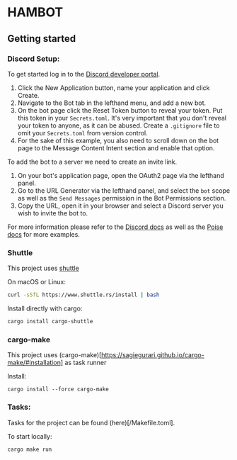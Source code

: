 # HAMBOT

## Getting started

### Discord Setup:
To get started log in to the [Discord developer portal](https://discord.com/developers/applications).

1. Click the New Application button, name your application and click Create.
2. Navigate to the Bot tab in the lefthand menu, and add a new bot.
3. On the bot page click the Reset Token button to reveal your token. Put this token in your `Secrets.toml`. It's very important that you don't reveal your token to anyone, as it can be abused. Create a `.gitignore` file to omit your `Secrets.toml` from version control.
4. For the sake of this example, you also need to scroll down on the bot page to the Message Content Intent section and enable that option.

To add the bot to a server we need to create an invite link.

1. On your bot's application page, open the OAuth2 page via the lefthand panel.
2. Go to the URL Generator via the lefthand panel, and select the `bot` scope as well as the `Send Messages` permission in the Bot Permissions section.
3. Copy the URL, open it in your browser and select a Discord server you wish to invite the bot to.

For more information please refer to the [Discord docs](https://discord.com/developers/docs/getting-started) as well as the [Poise docs](https://docs.rs/poise) for more examples.


### Shuttle
This project uses [shuttle](https://github.com/shuttle-hq/shuttle)

On macOS or Linux:

```bash
curl -sSfL https://www.shuttle.rs/install | bash
```
Install directly with cargo:

```bash
cargo install cargo-shuttle
```

### cargo-make
This project uses (cargo-make)[https://sagiegurari.github.io/cargo-make/#installation] as task runner

Install:
```
cargo install --force cargo-make
```

### Tasks:

Tasks for the project can be found (here)[/Makefile.toml].

To start locally:

```bash
cargo make run
```


